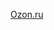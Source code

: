 [Ozon\.ru](https://www.ozon.ru/product/kabel-hdmi-type-c-orbita-ot-avw49-perehodnik-adapter-2-metra-879758129/?asb=f1AK4hh0BltqpKhBitLdxvboGWnFL7xkIblGYHIxVeU%253D&asb2=SSALjD_R42u_T6xN_WADniSGAOhLzgjkH5frJ5LZ8Qm_-p9vWPR_r_NfN7h-arKJ&avtc=1&avte=2&avts=1688898072&sh=NLdh1_12zg)